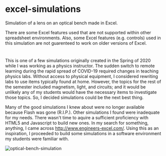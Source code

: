 # excel-simulations
Simulation of a lens on an optical bench made in Excel.

There are some Excel features used that are not supported within other spreadsheet environments. Also, some Excel features (e.g. controls) used in this simulation are not guarenteed to work on older versions of Excel.
#
This is one of a few simulations originally created in the Spring of 2020 while I was working as a physics instructor. The sudden switch to remote learning during the rapid spread of COVID-19 required changes in teaching physics labs. Without access to physical equipment, I considered rewriting labs to use items typically found at home. However, the topics for the rest of the semester included magnetism, light, and circuits; and it would be unlikely any of my students would have the necessary items to investigate those topics. So, I decided simulations could be the next best thing.

Many of the good simulations I knew about were no longer available because Flash was gone (R.I.P.). Other simulations I found were inadequate for my needs. There wasn't time to aquire a sufficient proficiency with HTML5 and Javascript to build new ones. In my search for something, anything, I came across http://www.engineers-excel.com/. Using this as an inspiration, I proceeded to build some simulations in a software environment my students were familiar with.

![optical-bench-simulation](https://user-images.githubusercontent.com/99386257/161843868-de74a731-6bc5-4930-9dd8-590561f6fc11.jpg)
